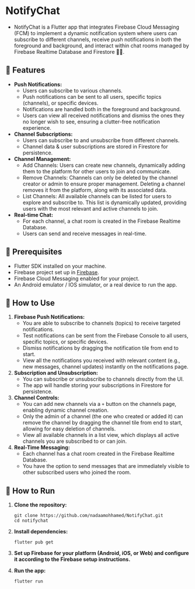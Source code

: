 # NotifyChat

- NotifyChat is a Flutter app that integrates Firebase Cloud Messaging (FCM) to implement a dynamic notification system where users can subscribe to different channels, receive push notifications in both the foreground and background, and interact within chat rooms managed by Firebase Realtime Database and Firestore 🔔💬.

## 🌟 Features

- **Push Notifications:**
  - Users can subscribe to various channels.
  - Push notifications can be sent to all users, specific topics (channels), or specific devices.
  - Notifications are handled both in the foreground and background.
  - Users can view all received notifications and dismiss the ones they no longer wish to see, ensuring a clutter-free notification experience.
- **Channel Subscriptions:**
  - Users can subscribe to and unsubscribe from different channels.
  - Channel data & user subscriptions are stored in Firestore for persistence.
- **Channel Management:**
  - Add Channels: Users can create new channels, dynamically adding them to the platform for other users to join and communicate.
  - Remove Channels: Channels can only be deleted by the channel creator or admin to ensure proper management. Deleting a channel removes it from the platform, along with its associated data.
  - List Channels: All available channels can be listed for users to explore and subscribe to. This list is dynamically updated, providing users with the most relevant and active channels to join.
- **Real-time Chat:**
  - For each channel, a chat room is created in the Firebase Realtime Database.
  - Users can send and receive messages in real-time.

## 🔧 Prerequisites

- Flutter SDK installed on your machine.
- Firebase project set up in [Firebase](https://firebase.google.com/).
- Firebase Cloud Messaging enabled for your project.
- An Android emulator / IOS simulator, or a real device to run the app.

## 📱 How to Use

1. **Firebase Push Notifications:**
   - You are able to subscribe to channels (topics) to receive targeted notifications.
   - Test notifications can be sent from the Firebase Console to all users, specific topics, or specific devices.
   - Dismiss notifications by dragging the notification tile from end to start.
   - View all the notifications you received with relevant content (e.g., new messages, channel updates) instantly on the notifications page.
2. **Subscription and Unsubscription:**
   - You can subscribe or unsubscribe to channels directly from the UI.
   - The app will handle storing your subscriptions in Firestore for persistence.
3. **Channel Controls:**
   - You can add new channels via a `+` button on the channels page, enabling dynamic channel creation.
   - Only the admin of a channel (the one who created or added it) can remove the channel by dragging the channel tile from end to start, allowing for easy deletion of channels.
   - View all available channels in a list view, which displays all active channels you are subscribed to or can join.
4. **Real-Time Messaging:**
   - Each channel has a chat room created in the Firebase Realtime Database.
   - You have the option to send messages that are immediately visible to other subscribed users who joined the room.

## 🚀 How to Run

1. **Clone the repository:**
   ```
   git clone https://github.com/nadaamohhamed/NotifyChat.git
   cd notifychat
   ```
2. **Install dependencies:**

   ```
   flutter pub get
   ```

3. **Set up Firebase for your platform (Android, iOS, or Web) and configure it according to the Firebase setup instructions.**
4. **Run the app:**
   ```
   flutter run
   ```
